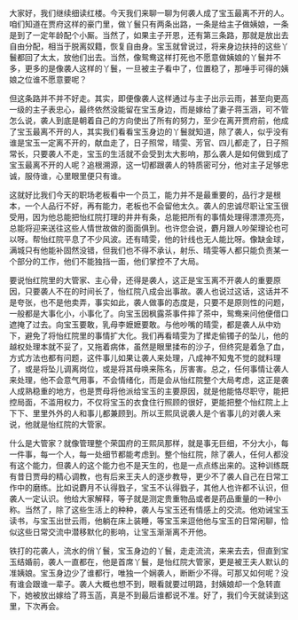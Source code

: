 
大家好，我们继续细读红楼。今天我们来聊一聊为何袭人成了宝玉最离不开的人。咱们知道在贾府这样的豪门里，做丫鬟只有两条出路，一条是给主子做姨娘，一条是到了一定年龄配个小厮。当然了，如果主子开恩，还有第三条路，那就是放出去自由分配，相当于脱离奴籍，恢复自由身。宝玉就曾说过，将来身边扶持的这些丫鬟都回了太太，放他们出去。当然，像鸳鸯这样打死也不愿意做姨娘的丫鬟并不多，更多的是像袭人这样的丫鬟，一旦被主子看中了，位置稳了，那唾手可得的姨娘之位谁不愿意要呢？

但这条路并不并不好走。其实，即便像袭人这样通过与主子出示云雨，甚至向更高一级的主子表忠心，最终依然没能留在宝玉身边，而是嫁给了妻子蒋玉涵，可不管怎么说，袭人到底是朝着自己的方向使出了所有的努力，至少在离开贾府前，他成了宝玉最离不开的人，其实我们看看宝玉身边的丫鬟就知道，除了袭人，似乎没有谁是宝玉一定离不开的，献血走了，日子照常，晴雯、芳官、四儿都走了，日子照常长，只要袭人不走，宝玉的生活就不会受到太大影响，那么袭人是如何做到成了宝玉最离不开的人呢？追根溯源，这一切都跟袭人的特质密可分，他对主子足够忠诚，服侍谁，心里眼里便只有谁。

这就好比我们今天的职场老板看中一个员工，能力并不是最重要的，品行才是根本，一个人品行不好，再有能力，老板也不会留他太久。袭人的忠诚尽职让宝玉很受用，因为他总能把怡红院打理的井井有条，总能把所有的事情处理得漂漂亮亮，总能将迎来送往这些人情世故做的面面俱到。也许您会说，麝月跟人吵架理论也可以呀。帮怡红院平息了不少风波。还有晴雯，他的针线也无人能比呀。像缺金球，满城只有他能补固然没错，但我们也不得不承认，射乐、晴雯等人都只能负责某一个部分的工作，他们不能独挡一面，他们掌控不了大局。

要说怡红院里的大管家、主心骨，还得是袭人，这正是宝玉离不开袭人的重要原因，只要袭人不在的时间长了，怡红院八成会出事故。袭人也说过这话，这话并不是夸张，也不是他卖弄，事实如此，袭人做事的态度是，只要不是原则性的问题，一般都是大事化小，小事化了。向宝玉因枫露茶事件摔了茶中，鸳鸯来问他便借口遮掩了过去。向宝玉要敢，乳母李嬷嬷要敢。与他吵嘴的晴雯，都是袭人从中劝下，避免了将怡红院里的事情扩大化。我们再看晴雯为了撵走偷镯子的坠儿，他的越权处理本就不妥了，又拖着病体，虽然是眼里揉布的沙子，但终究是着急了血，方式方法也都有问题，这件事儿如果让袭人来处理，八成神不知鬼不觉的就料理了，或是将坠儿调离岗位，或是将其母唤来陈名，厉害害。总之，任何事情让袭人来处理，他不会意气用事，不会情绪化，而是会从怡红院整个大局考虑，这正是袭人成熟稳重的地方，也是贾母将他派给宝玉的主要原因，就是他能恪尽职守，能把控局面，不滥用权力，不仅将宝玉的衣食住行照顾的很好，更能把整个怡红院上上下下、里里外外的人和事儿都兼顾到。所以王熙凤说袭人是个省事儿的对袭人来说，他就是怡红院的大管家。

什么是大管家？就像管理整个荣国府的王熙凤那样，就是事无巨细，不分大小，每一件事，每一个人，每一处细节都能考虑到。整个怡红院，除了袭人，任何人都没有这个能力，但袭人的这个能力也不是天生的，也是一点点练出来的。这种训练既有昔日贾母的精心调教，也有后来王夫人的逐步教导，更少不了袭人自己在日常工作中的磨练。比如说麝月不认得戥子，宝玉不认得戥子，其他人也许都不认识，但袭人一定认识。他给大家解释，等子就是测定贵重物品或者是药品重量的一种小称。当然了，除了这些生活上的种种，袭人与宝玉还有情感上的交流。他劝诫宝玉读书，与宝玉出世云雨，他躺在床上装睡，等宝玉来逗他他与宝玉的日常闲聊，恰似这些日常交流中潜移默化的影响，让宝玉渐渐离不开他。

铁打的花袭人，流水的俏丫鬟，宝玉身边的丫鬟，走走流流，来来去去，但直到宝玉结婚前，袭人一直都在，他是首席丫鬟，是怡红院大管家，更是被王夫人默认的准姨娘。宝玉身边少了谁都行，唯独一个娴袭人，断断少不得。可那又如何呢？没有谁会跟谁一辈子。袭人大概也想不到，眼看就要过明路，封姨娘却一个急转直下，她被放出嫁给了蒋玉菡，真是不到最后谁都说不准。好了，我们今天就读到这里，下次再会。


